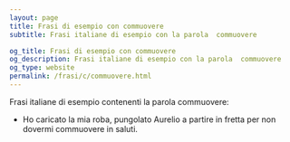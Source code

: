 ```yaml
---
layout: page
title: Frasi di esempio con commuovere 
subtitle: Frasi italiane di esempio con la parola  commuovere

og_title: Frasi di esempio con commuovere 
og_description: Frasi italiane di esempio con la parola  commuovere
og_type: website
permalink: /frasi/c/commuovere.html
---
```


Frasi italiane di esempio contenenti la parola commuovere:


- Ho caricato la mia roba, pungolato Aurelio a partire in fretta per non dovermi commuovere in saluti.
